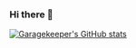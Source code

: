 ### Hi there 👋
[![Garagekeeper's GitHub stats](https://github-readme-stats.vercel.app/api?username=Garagekeeper&count_private=true&theme=radical)](https://github.com/anuraghazra/github-readme-stats)
<!--
**Garagekeeper/Garagekeeper** is a ✨ _special_ ✨ repository because its `README.md` (this file) appears on your GitHub profile.

Here are some ideas to get you started:

- 🔭 I’m currently working on ...
- 🌱 I’m currently learning ...
- 👯 I’m looking to collaborate on ...
- 🤔 I’m looking for help with ...
- 💬 Ask me about ...
- 📫 How to reach me: ...
- 😄 Pronouns: ...
- ⚡ Fun fact: ...
-->
